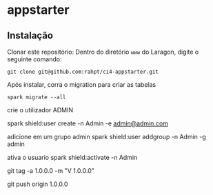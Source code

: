 # appstarter

## Instalação
Clonar este repositório:
Dentro do diretório `www` do Laragon, digite o seguinte comando:
```
git clone git@github.com:rahpt/ci4-appstarter.git
```

Após instalar, corra o migration para criar as tabelas
```
spark migrate --all
```
crie o utilizador ADMIN

spark shield:user create -n Admin -e admin@admin.com

adicione em um grupo admin
 spark shield:user addgroup -n Admin -g admin

ativa o usuario
spark shield:activate -n Admin

git tag -a 1.0.0.0 -m "V 1.0.0.0"

git push origin 1.0.0.0